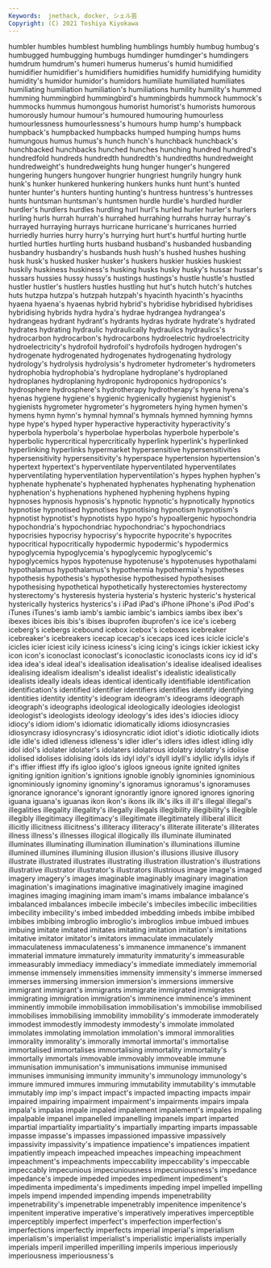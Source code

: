 ```yaml
---
Keywords:  jnethack, docker, シェル芸
Copyright: (C) 2021 Toshiya Kiyokawa
---
```

humbler humbles humblest humbling humblings humbly
humbug humbug's humbugged humbugging humbugs humdinger humdinger's humdingers humdrum humdrum's
humeri humerus humerus's humid humidified humidifier humidifier's humidifiers humidifies humidify
humidifying humidity humidity's humidor humidor's humidors humiliate humiliated humiliates humiliating
humiliation humiliation's humiliations humility humility's hummed humming hummingbird hummingbird's hummingbirds
hummock hummock's hummocks hummus humongous humorist humorist's humorists humorous humorously
humour humour's humoured humouring humourless humourlessness humourlessness's humours hump hump's
humpback humpback's humpbacked humpbacks humped humping humps hums humungous humus
humus's hunch hunch's hunchback hunchback's hunchbacked hunchbacks hunched hunches hunching
hundred hundred's hundredfold hundreds hundredth hundredth's hundredths hundredweight hundredweight's hundredweights
hung hunger hunger's hungered hungering hungers hungover hungrier hungriest hungrily
hungry hunk hunk's hunker hunkered hunkering hunkers hunks hunt hunt's
hunted hunter hunter's hunters hunting hunting's huntress huntress's huntresses hunts
huntsman huntsman's huntsmen hurdle hurdle's hurdled hurdler hurdler's hurdlers hurdles
hurdling hurl hurl's hurled hurler hurler's hurlers hurling hurls hurrah
hurrah's hurrahed hurrahing hurrahs hurray hurray's hurrayed hurraying hurrays hurricane
hurricane's hurricanes hurried hurriedly hurries hurry hurry's hurrying hurt hurt's
hurtful hurting hurtle hurtled hurtles hurtling hurts husband husband's husbanded
husbanding husbandry husbandry's husbands hush hush's hushed hushes hushing husk
husk's husked husker husker's huskers huskier huskies huskiest huskily huskiness
huskiness's husking husks husky husky's hussar hussar's hussars hussies hussy
hussy's hustings hustings's hustle hustle's hustled hustler hustler's hustlers hustles
hustling hut hut's hutch hutch's hutches huts hutzpa hutzpa's hutzpah
hutzpah's hyacinth hyacinth's hyacinths hyaena hyaena's hyaenas hybrid hybrid's hybridise
hybridised hybridises hybridising hybrids hydra hydra's hydrae hydrangea hydrangea's hydrangeas
hydrant hydrant's hydrants hydras hydrate hydrate's hydrated hydrates hydrating hydraulic
hydraulically hydraulics hydraulics's hydrocarbon hydrocarbon's hydrocarbons hydroelectric hydroelectricity hydroelectricity's hydrofoil
hydrofoil's hydrofoils hydrogen hydrogen's hydrogenate hydrogenated hydrogenates hydrogenating hydrology hydrology's
hydrolysis hydrolysis's hydrometer hydrometer's hydrometers hydrophobia hydrophobia's hydroplane hydroplane's hydroplaned
hydroplanes hydroplaning hydroponic hydroponics hydroponics's hydrosphere hydrosphere's hydrotherapy hydrotherapy's hyena
hyena's hyenas hygiene hygiene's hygienic hygienically hygienist hygienist's hygienists hygrometer
hygrometer's hygrometers hying hymen hymen's hymens hymn hymn's hymnal hymnal's
hymnals hymned hymning hymns hype hype's hyped hyper hyperactive hyperactivity
hyperactivity's hyperbola hyperbola's hyperbolae hyperbolas hyperbole hyperbole's hyperbolic hypercritical hypercritically
hyperlink hyperlink's hyperlinked hyperlinking hyperlinks hypermarket hypersensitive hypersensitivities hypersensitivity hypersensitivity's
hyperspace hypertension hypertension's hypertext hypertext's hyperventilate hyperventilated hyperventilates hyperventilating hyperventilation
hyperventilation's hypes hyphen hyphen's hyphenate hyphenate's hyphenated hyphenates hyphenating hyphenation
hyphenation's hyphenations hyphened hyphening hyphens hyping hypnoses hypnosis hypnosis's hypnotic
hypnotic's hypnotically hypnotics hypnotise hypnotised hypnotises hypnotising hypnotism hypnotism's hypnotist
hypnotist's hypnotists hypo hypo's hypoallergenic hypochondria hypochondria's hypochondriac hypochondriac's hypochondriacs
hypocrisies hypocrisy hypocrisy's hypocrite hypocrite's hypocrites hypocritical hypocritically hypodermic hypodermic's
hypodermics hypoglycemia hypoglycemia's hypoglycemic hypoglycemic's hypoglycemics hypos hypotenuse hypotenuse's hypotenuses
hypothalami hypothalamus hypothalamus's hypothermia hypothermia's hypotheses hypothesis hypothesis's hypothesise hypothesised
hypothesises hypothesising hypothetical hypothetically hysterectomies hysterectomy hysterectomy's hysteresis hysteria hysteria's
hysteric hysteric's hysterical hysterically hysterics hysterics's i iPad iPad's iPhone
iPhone's iPod iPod's iTunes iTunes's iamb iamb's iambic iambic's iambics
iambs ibex ibex's ibexes ibices ibis ibis's ibises ibuprofen ibuprofen's
ice ice's iceberg iceberg's icebergs icebound icebox icebox's iceboxes icebreaker
icebreaker's icebreakers icecap icecap's icecaps iced ices icicle icicle's icicles
icier iciest icily iciness iciness's icing icing's icings ickier ickiest
icky icon icon's iconoclast iconoclast's iconoclastic iconoclasts icons icy id
id's idea idea's ideal ideal's idealisation idealisation's idealise idealised idealises
idealising idealism idealism's idealist idealist's idealistic idealistically idealists ideally ideals
ideas identical identically identifiable identification identification's identified identifier identifiers identifies
identify identifying identities identity identity's ideogram ideogram's ideograms ideograph ideograph's
ideographs ideological ideologically ideologies ideologist ideologist's ideologists ideology ideology's ides
ides's idiocies idiocy idiocy's idiom idiom's idiomatic idiomatically idioms idiosyncrasies
idiosyncrasy idiosyncrasy's idiosyncratic idiot idiot's idiotic idiotically idiots idle idle's
idled idleness idleness's idler idler's idlers idles idlest idling idly
idol idol's idolater idolater's idolaters idolatrous idolatry idolatry's idolise idolised
idolises idolising idols ids idyl idyl's idyll idyll's idyllic idylls
idyls if if's iffier iffiest iffy ifs igloo igloo's igloos
igneous ignite ignited ignites igniting ignition ignition's ignitions ignoble ignobly
ignominies ignominious ignominiously ignominy ignominy's ignoramus ignoramus's ignoramuses ignorance ignorance's
ignorant ignorantly ignore ignored ignores ignoring iguana iguana's iguanas ikon
ikon's ikons ilk ilk's ilks ill ill's illegal illegal's illegalities
illegality illegality's illegally illegals illegibility illegibility's illegible illegibly illegitimacy illegitimacy's
illegitimate illegitimately illiberal illicit illicitly illicitness illicitness's illiteracy illiteracy's illiterate
illiterate's illiterates illness illness's illnesses illogical illogically ills illuminate illuminated
illuminates illuminating illumination illumination's illuminations illumine illumined illumines illumining illusion
illusion's illusions illusive illusory illustrate illustrated illustrates illustrating illustration illustration's
illustrations illustrative illustrator illustrator's illustrators illustrious image image's imaged imagery
imagery's images imaginable imaginably imaginary imagination imagination's imaginations imaginative imaginatively
imagine imagined imagines imaging imagining imam imam's imams imbalance imbalance's
imbalanced imbalances imbecile imbecile's imbeciles imbecilic imbecilities imbecility imbecility's imbed
imbedded imbedding imbeds imbibe imbibed imbibes imbibing imbroglio imbroglio's imbroglios
imbue imbued imbues imbuing imitate imitated imitates imitating imitation imitation's
imitations imitative imitator imitator's imitators immaculate immaculately immaculateness immaculateness's immanence
immanence's immanent immaterial immature immaturely immaturity immaturity's immeasurable immeasurably immediacy
immediacy's immediate immediately immemorial immense immensely immensities immensity immensity's immerse
immersed immerses immersing immersion immersion's immersions immersive immigrant immigrant's immigrants
immigrate immigrated immigrates immigrating immigration immigration's imminence imminence's imminent imminently
immobile immobilisation immobilisation's immobilise immobilised immobilises immobilising immobility immobility's immoderate
immoderately immodest immodestly immodesty immodesty's immolate immolated immolates immolating immolation
immolation's immoral immoralities immorality immorality's immorally immortal immortal's immortalise immortalised
immortalises immortalising immortality immortality's immortally immortals immovable immovably immoveable immune
immunisation immunisation's immunisations immunise immunised immunises immunising immunity immunity's immunology
immunology's immure immured immures immuring immutability immutability's immutable immutably imp
imp's impact impact's impacted impacting impacts impair impaired impairing impairment
impairment's impairments impairs impala impala's impalas impale impaled impalement impalement's
impales impaling impalpable impanel impanelled impanelling impanels impart imparted impartial
impartiality impartiality's impartially imparting imparts impassable impasse impasse's impasses impassioned
impassive impassively impassivity impassivity's impatience impatience's impatiences impatient impatiently impeach
impeached impeaches impeaching impeachment impeachment's impeachments impeccability impeccability's impeccable impeccably
impecunious impecuniousness impecuniousness's impedance impedance's impede impeded impedes impediment impediment's
impedimenta impedimenta's impediments impeding impel impelled impelling impels impend impended
impending impends impenetrability impenetrability's impenetrable impenetrably impenitence impenitence's impenitent imperative
imperative's imperatively imperatives imperceptible imperceptibly imperfect imperfect's imperfection imperfection's imperfections
imperfectly imperfects imperial imperial's imperialism imperialism's imperialist imperialist's imperialistic imperialists
imperially imperials imperil imperilled imperilling imperils imperious imperiously imperiousness imperiousness's
